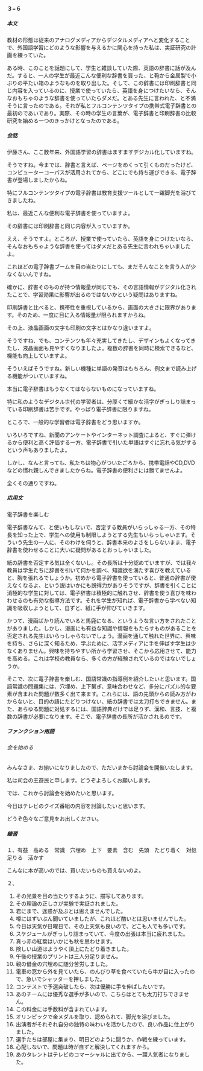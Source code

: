 #### ３−６

##### 本文

教材の形態は従来のアナログメディアからデジタルメディアへと変化することで、外国語学習にどのような影響を与えるかに関心を持った私は、実証研究の計画を練っていた。

ある時、このことを話題にして、学生と雑談していた際、英語の辞書に話が及んだ。すると、一人の学生が最近こんな便利な辞書を買った、と鞄から金属製で小ぶりの平たい箱のようなものを取り出した。そして、この辞書には印刷辞書と同じ内容を入っているのに、授業で使っていたら、英語を身につけたいなら、そんなおもちゃのような辞書を使っていたらダメだ。とある先生に言われた、と不満そうに言ったのである。それが私とフルコンテンツタイプの携帯式電子辞書との最初のであいであり。実際、その時の学生の言葉が、電子辞書と印刷辞書の比較研究を始める一つのきっかけとなったのである。

##### 会話

伊藤さん、ここ数年来、外国語学習の辞書はますますデジカル化していますね。

そうですね。今までは、辞書と言えば、ページをめくって引くものだったけど、コンピューターコーパスが活用されてから、どこにでも持ち運びできる、電子辞書が登場しましたからね。

特にフルコンテンツタイプの電子辞書は教育支援ツールとして一躍脚光を浴びてきましたね。

私は、最近こんな便利な電子辞書を使っていますよ。

その辞書には印刷辞書と同じ内容が入っていますか。

ええ、そうですよ。ところが、授業で使っていたら、英語を身につけたいなら、そんなおもちゃような辞書を使ってはダメだとある先生に言われちゃいましたよ。

これほどの電子辞書ブームを目の当たりにしても、まだそんなことを言う人が少なくないんですね。

確かに、辞書そのものが持つ情報量が同じでも、その言語情報がデジタル化されたことで、学習効果に影響が出るのではないかという疑問はありますね。

印刷辞書と比べると、携帯性を重視しているから、画面の大きさに限界があります。そのため、一度に目に入る情報量が限られますからね。

その上、液晶画面の文字も印刷の文字とはかなり違いますよ。

そうですね、でも、コンテンツも年々充実してきたし、デザインもよくなってきたし、液晶画面も見やすくなりましたよ。複数の辞書を同時に検索できるなど、機能も向上していますよ。	

そういえばそうですね。新しい機種に単語の発音はもちろん、例文まで読み上げる機能がついていますね。

本当に電子辞書はもうなくてはならないものになっていますね。

特に私のようなデジタル世代の学習者は、分厚くて細かな活字がぎっしり詰まっている印刷辞書は苦手です。やっぱり電子辞書に限りますね。

ところで、一般的な学習者は電子辞書をどう思いますか。

いろいろですね、新聞のアンケートやインターネット調査によると、すぐに弾けるから便利と高く評価する一方、電子辞書で引いた単語はすぐに忘れる気がするという声もありましたよ。

しかし、なんと言っても、私たちは物心がついたごろから、携帯電話やCD,DVDなどの慣れ親しんできましたからね。電子辞書の便利さには勝てませんよ。

全くその通りですね。

##### 応用文

電子辞書を楽しむ

電子辞書なんて、と使いもしないで、否定する教員がいらっしゃる一方、その特長を知った上で、学生への使用も制限しようとする先生もいらっしゃいます。そういう先生の一人に、そのわけを伺うと、辞書本来のよさをしらないまま、電子辞書を使わせることに大いに疑問があるとおっしゃいました。

紙の辞書を否定する気は全くないし。その長所は十分認めていますが、では我々教員は学生たちに辞書を引いて何かを調べ、知識欲を満たす喜びを教えていると、胸を張れるでしょうか。初めから電子辞書を使っていると、普通の辞書が使えなくなるよ、という説はいかにも説得力がありそうですが、辞書を引くことに消極的な学生に対しては、電子辞書は積極的に触れさせ、辞書を使う喜びを味わわせるのも有効な指導方法です。それを学生が知れば、電子辞書から学べない知識を吸収しようとして、自ずと、紙に手が伸びていきます。

かつて、漫画ばかり読んでいると馬鹿になる、というような言い方をされたことがありました。しかし、漫画にも有益な知識や情報をもたらすものがあることを否定される先生はいらっしゃらないでしょう。漫画を通して触れた世界に、興味を持ち、さらに深く知るため、学ぶために、活字メディアに手を伸ばす学生は少なくありません。興味を持ちやすい所から学習させ、そこから応用させて、能力を高める。これは学校の教員なら、多くの方が経験されているのではないでしょうか。

そこで、次に電子辞書を楽しむ、国語常識の指導例を紹介したいと思います。国語常識の問題集には、穴埋め、上下繋ぎ、意味合わせなど、多分にパズル的な要素が含まれた問題が数多く出て来ます。これらには、語の先頭からの読み方がわからないと、目的の語にたどりつけない、紙の辞書では太刀打ちできません。また、あらゆる問題に対処するには、国語辞典だけでは足りず、漢和、言技、と複数の辞書が必要になります。そこで、電子辞書の長所が活かされるのです。

##### ファンクション用語

###### 会を始める

みんなさま、お揃いになりましたので、ただいまから討論会を開催いたします。

私は司会の王遊民と申します。どうぞよろしくお願いします。

では、これから討論会を始めたいと思います。

今日はテレビのクイズ番組の内容を討論したいと思います。

どうぞ色々なご意見をお出しください。

##### 練習

１、有益　高める　常識　穴埋め　上下　要素　含む　先頭　たどり着く　対処　足りる　活かす

こんなに本が高いのでは、買いたいものも買えないのよ。

２、

1. その光景を目の当たりするように、描写してあります。
2. その理論の正しさが実験で実証されました。
3. 君にまで、迷惑が及ぶとは思えませんでした。
4. 噂にはずいぶん聞いていましたが、これほど酷いとは思いませんでした。
5. 今日は天気が日曜日で、その上天気も良いので、どこも人でも多いです。
6. スケジュールがぎっしり詰まっていて、今度の出張は本当に疲れました。
7. 真っ赤の紅葉はいかにも秋を思わせます。
8. 険しい山道はようやく頂上にたどり着きました。
9. 午後の授業のプリントは三人分足りません。
10. 親の借金の穴埋めに随分苦労しました。
11. 電車の窓から外を見ていたら、のんびり草を食べていたら牛が目に入ったので、急いでシャッターを押しました。
12. コンテストで予選突破したら、次は優勝に手を伸ばしたいです。
13. あのチームには優秀な選手が多いので、こちらはとても太刀打ちできません。
14. この料金には手数料が含まれています。
15. オリンピックで金メダルを取り、認められて、脚光を浴びました。
16. 出演者がそれぞれ自分の独特の味わいを活かしたので、良い作品に仕上がりました。
17. 選手たちは部屋に集まり、明日どのように闘うか、作戦を練っています。
18. 心配しないで、問題は時が自ずと解決してくれますから。
19. あのタレントはテレビのコマーシャルに出てから、一躍人気者になりました。

